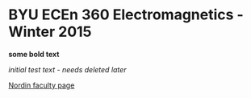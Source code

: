 BYU ECEn 360 Electromagnetics - Winter 2015
===========

**some bold text**

*initial test text - needs deleted later*

[Nordin faculty page](http://www.ee.byu.edu/faculty/nordin/)
